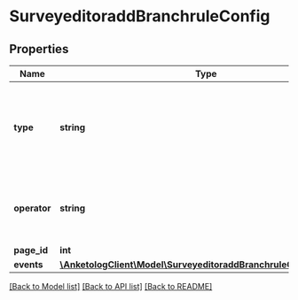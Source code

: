 # SurveyeditoraddBranchruleConfig

## Properties
Name | Type | Description | Notes
------------ | ------------- | ------------- | -------------
**type** | **string** | Тип правила  * &#x60;finishsurvey&#x60; - завершение анкеты * &#x60;disqualification&#x60; - дисквалифицировать респондента * &#x60;jumptopage&#x60; - перейти к страницы | 
**operator** | **string** | Логический оператор  * &#x60;and&#x60; - логическое \&quot;и\&quot; * &#x60;or&#x60; - логическое \&quot;или\&quot; | 
**page_id** | **int** | ID страницы | [optional] 
**events** | [**\AnketologClient\Model\SurveyeditoraddBranchruleConfigEvents[]**](SurveyeditoraddBranchruleConfigEvents.md) |  | 

[[Back to Model list]](../README.md#documentation-for-models) [[Back to API list]](../README.md#documentation-for-api-endpoints) [[Back to README]](../README.md)



